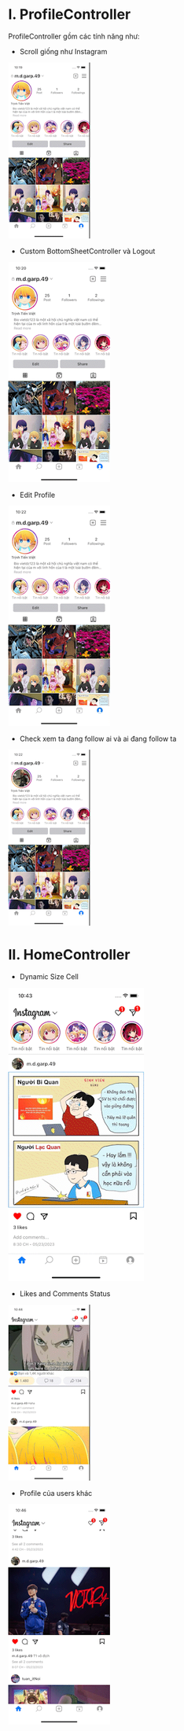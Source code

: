 # I. ProfileController
ProfileController gồm các tính năng như:
- Scroll giống như Instagram

![](gif/scrollLikeInsta.gif)

- Custom BottomSheetController và Logout

![](gif/CustomBottomSheet_andLogout.gif)

- Edit Profile

![](gif/editProfile.gif)

- Check xem ta đang follow ai và ai đang follow ta 

![](gif/followController.gif)


# II. HomeController
- Dynamic Size Cell 

![](gif/dynamicSize.gif)

- Likes and Comments Status

![](gif/LikeAndComment.gif)

- Profile của users khác

![](gif/anotherProfile.gif)



